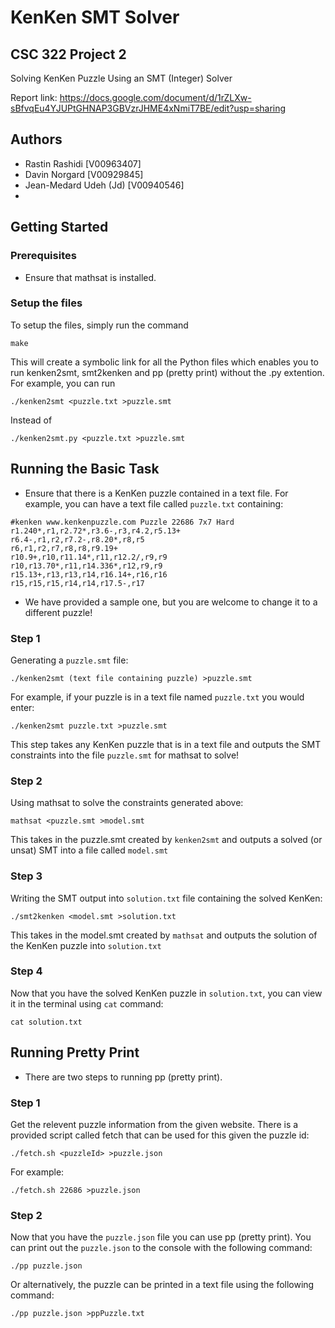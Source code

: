 # KenKen SMT Solver
## CSC 322 Project 2
Solving KenKen Puzzle Using an SMT (Integer) Solver

Report link: https://docs.google.com/document/d/1rZLXw-sBfvqEu4YJUPtGHNAP3GBVzrJHME4xNmiT7BE/edit?usp=sharing

## Authors
- Rastin Rashidi [V00963407]
- Davin Norgard [V00929845]
- Jean-Medard Udeh (Jd) [V00940546]
- 

## Getting Started
### Prerequisites
- Ensure that mathsat is installed.

### Setup the files
To setup the files, simply run the command
```
make
```
This will create a symbolic link for all the Python files which enables you to run kenken2smt, smt2kenken and pp (pretty print) without the .py extention.
For example, you can run 
```
./kenken2smt <puzzle.txt >puzzle.smt
```
Instead of 
```
./kenken2smt.py <puzzle.txt >puzzle.smt
```
## Running the Basic Task
- Ensure that there is a KenKen puzzle contained in a text file. For example, you can have a text file called `puzzle.txt` containing:
```
#kenken www.kenkenpuzzle.com Puzzle 22686 7x7 Hard
r1.240*,r1,r2.72*,r3.6-,r3,r4.2,r5.13+
r6.4-,r1,r2,r7.2-,r8.20*,r8,r5
r6,r1,r2,r7,r8,r8,r9.19+
r10.9+,r10,r11.14*,r11,r12.2/,r9,r9
r10,r13.70*,r11,r14.336*,r12,r9,r9
r15.13+,r13,r13,r14,r16.14+,r16,r16
r15,r15,r15,r14,r14,r17.5-,r17
```
- We have provided a sample one, but you are welcome to change it to a different puzzle!

### Step 1
Generating a `puzzle.smt` file:
```
./kenken2smt (text file containing puzzle) >puzzle.smt
```
For example, if your puzzle is in a text file named `puzzle.txt` you would enter:
```
./kenken2smt puzzle.txt >puzzle.smt
```
This step takes any KenKen puzzle that is in a text file and outputs the SMT constraints into the file `puzzle.smt` for mathsat to solve!

### Step 2
Using mathsat to solve the constraints generated above:
```
mathsat <puzzle.smt >model.smt
```
This takes in the puzzle.smt created by `kenken2smt` and outputs a solved (or unsat) SMT into a file called `model.smt`

### Step 3
Writing the SMT output into `solution.txt` file containing the solved KenKen:
```
./smt2kenken <model.smt >solution.txt
```
This takes in the model.smt created by `mathsat` and outputs the solution of the KenKen puzzle into `solution.txt`

### Step 4
Now that you have the solved KenKen puzzle in `solution.txt`, you can view it in the terminal using `cat` command:
```
cat solution.txt
```

## Running Pretty Print
- There are two steps to running pp (pretty print).

### Step 1
Get the relevent puzzle information from the given website. There is a provided script called fetch that can be used for this given the puzzle id:
```
./fetch.sh <puzzleId> >puzzle.json
```
For example:
```
./fetch.sh 22686 >puzzle.json
```

### Step 2
Now that you have the `puzzle.json` file you can use pp (pretty print). You can print out the `puzzle.json` to the console with the following command:
```
./pp puzzle.json
```
Or alternatively, the puzzle can be printed in a text file using the following command:
 ```
./pp puzzle.json >ppPuzzle.txt
```
